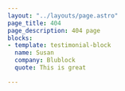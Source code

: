 ```yaml
---
layout: "../layouts/page.astro"
page_title: 404
page_description: 404 page
blocks:
- template: testimonial-block
  name: Susan
  company: Blublock
  quote: This is great

---
```

